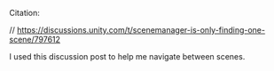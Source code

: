 Citation:

// https://discussions.unity.com/t/scenemanager-is-only-finding-one-scene/797612

I used this discussion post to help me navigate between scenes.
